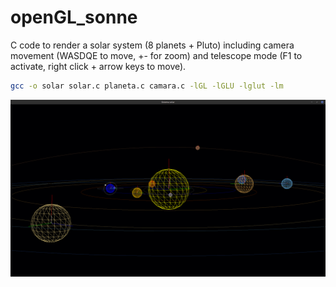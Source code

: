 # openGL_sonne

C code to render a solar system (8 planets + Pluto) including camera movement (WASDQE to move, +- for zoom) and telescope mode (F1 to activate, right click + arrow keys to move).

   ```bash
gcc -o solar solar.c planeta.c camara.c -lGL -lGLU -lglut -lm
   ```
![solar](screenshot.png)
